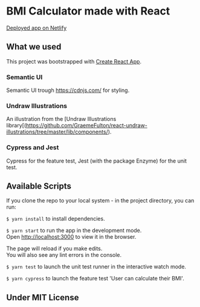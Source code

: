 # BMI Calculator made with React 
[Deployed app on Netlify](https://app.netlify.com/sites/unruffled-banach-32e2e7/overview)

## What we used
This project was bootstrapped with [Create React App](https://github.com/facebook/create-react-app).

### Semantic UI

Semantic UI trough https://cdnjs.com/ for styling. 

### Undraw Illustrations

An illustration from the [Undraw Illustrations library[(https://github.com/GraemeFulton/react-undraw-illustrations/tree/master/lib/components/).

### Cypress and Jest
Cypress for the feature test, Jest (with the package Enzyme) for the unit test.

## Available Scripts
If you clone the repo to your local system - in the project directory, you can run:

`$ yarn install` to install dependencies.

`$ yarn start` to run the app in the development mode.<br />
Open [http://localhost:3000](http://localhost:3000) to view it in the browser.

The page will reload if you make edits.<br />
You will also see any lint errors in the console.

`$ yarn test` to launch the unit test runner in the interactive watch mode.

`$ yarn cypress` to launch the feature test 'User can calculate their BMI'.

## Under MIT License

